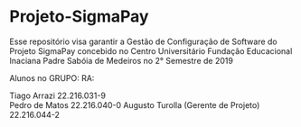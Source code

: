 # Projeto-SigmaPay
Esse repositório visa garantir a Gestão de Configuração de Software do Projeto SigmaPay concebido no Centro Universitário Fundação Educacional Inaciana Padre Sabóia de Medeiros no 2° Semestre de 2019


Alunos no GRUPO:                            RA:

Tiago Arrazi                                22.216.031-9             
Pedro de Matos                              22.216.040-0
Augusto Turolla (Gerente de Projeto)        22.216.044-2
